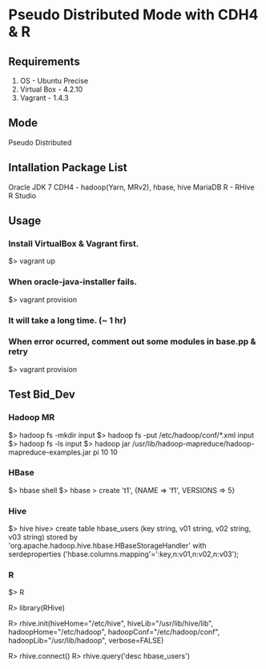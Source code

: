 # Pseudo Distributed Mode with CDH4 & R

## Requirements
  1. OS - Ubuntu Precise
  2. Virtual Box - 4.2.10
  3. Vagrant - 1.4.3

## Mode
  Pseudo Distributed

## Intallation Package List

  Oracle JDK 7
  CDH4 - hadoop(Yarn, MRv2),  hbase, hive
  MariaDB
  R - RHive
  R Studio

## Usage
### Install VirtualBox & Vagrant first.
$> vagrant up
### When oracle-java-installer fails.
$> vagrant provision
### It will take a long time. (~ 1 hr)
### When error ocurred, comment out some modules in base.pp & retry
$> vagrant provision

## Test Bid_Dev
### Hadoop MR
$> hadoop fs -mkdir input
$> hadoop fs -put /etc/hadoop/conf/*.xml input
$> hadoop fs -ls input
$> hadoop jar /usr/lib/hadoop-mapreduce/hadoop-mapreduce-examples.jar pi 10 10

### HBase
$> hbase shell
$> hbase > create 't1', {NAME => 'f1', VERSIONS => 5}

### Hive
$> hive
hive> create table hbase_users (key string, v01 string, v02 string, v03 string)
stored by 'org.apache.hadoop.hive.hbase.HBaseStorageHandler'
with serdeproperties ('hbase.columns.mapping'=':key,n:v01,n:v02,n:v03');

### R
$> R

R> library(RHive)

R> rhive.init(hiveHome="/etc/hive", hiveLib="/usr/lib/hive/lib", hadoopHome="/etc/hadoop", hadoopConf="/etc/hadoop/conf",
       hadoopLib="/usr/lib/hadoop", verbose=FALSE)

R> rhive.connect()
R> rhive.query('desc hbase_users')


